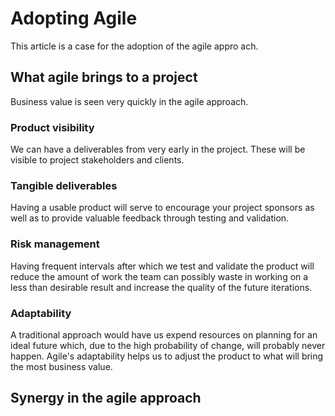 # Adopting Agile
This article is a case for the adoption of the agile appro
ach.

## What agile brings to a project
Business value is seen very quickly in the agile approach.

### Product visibility
We can have a deliverables from very early in the project. These will be visible to
project stakeholders and clients.

### Tangible deliverables
Having a usable product will serve to encourage your project sponsors as well as to provide
valuable feedback through testing and validation.

### Risk management
Having frequent intervals after which we test and validate the product will reduce the
amount of work the team can possibly waste in working on a less than desirable result and
increase the quality of the future iterations.

### Adaptability
A traditional approach would have us expend resources on planning for an ideal future
which, due to the high probability of change, will probably never happen. Agile's 
adaptability helps us to adjust the product to what will bring the most business value.

## Synergy in the agile approach

